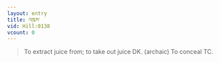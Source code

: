 ```yaml
---
layout: entry
title: འཁུས་
vid: Hill:0138
vcount: 0
---
```

> To extract juice from; to take out juice DK\. (archaic) To conceal TC\.

